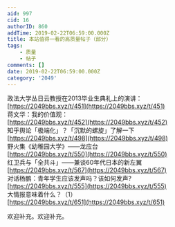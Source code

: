 ```yaml
---
aid: 997
cid: 16
authorID: 860
addTime: 2019-02-22T06:59:00.000Z
title: 本站值得一看的高质量帖子（部分）
tags:
    - 质量
    - 帖子
comments: []
date: 2019-02-22T06:59:00.000Z
category: '2049'
---
```


政法大学丛日云教授在2013毕业生典礼上的演讲：  
[https://2049bbs.xyz/t/451](https://2049bbs.xyz/t/451)  
蒋文华：我的价值观：  
[https://2049bbs.xyz/t/452](https://2049bbs.xyz/t/452)  
知乎舆论「极端化」？「沉默的螺旋」了解一下  
[https://2049bbs.xyz/t/498](https://2049bbs.xyz/t/498)  
野火集《幼稚园大学》——龙应台  
[https://2049bbs.xyz/t/550](https://2049bbs.xyz/t/550)  
红卫兵与「全共斗」——兼谈60年代日本的新左翼  
[https://2049bbs.xyz/t/567](https://2049bbs.xyz/t/567)  
对话杨鹏：青年学生应该发声吗？该如何发声?  
[https://2049bbs.xyz/t/555](https://2049bbs.xyz/t/555)  
大情报意味着什么？（1）  
[https://2049bbs.xyz/t/651](https://2049bbs.xyz/t/651)

欢迎补充。欢迎补充。
